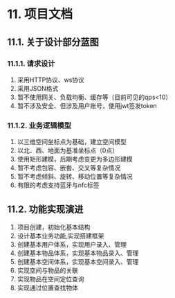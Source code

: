 # 11. 项目文档
## 11.1. 关于设计部分蓝图

### 11.1.1. 请求设计

1. 采用HTTP协议、ws协议
2. 采用JSON格式
3. 暂不使用网关、负载均衡、缓存等（目前可见的qps<10）
4. 暂不涉及安全、但涉及用户账号，使用jwt签发token

### 11.1.2. 业务逻辑模型
1. 以三维空间坐标点为基础，建立空间模型
2. 以北、西、地面为基准坐标点（0点）
3. 使用矩形建模，后期考虑变更为多边形建模
4. 暂不考虑包容、嵌套、交叉等复杂情况
5. 暂不考虑倾斜、旋转、移动位置等复杂情况
6. 有限的考虑支持蓝牙与nfc标签

## 11.2. 功能实现演进
1. 项目创建，初始化基本结构
2. 设计基本业务功能,实现搭建框架
3. 创建基本用户体系，实现用户录入、管理
4. 创建基本物品体系，实现基本物品录入、管理
5. 创建基本空间体系，实现基本空间录入、管理
6. 实现空间与物品的关联
7. 实现物品在空间定位查询
8. 实现通过位置查找物体
